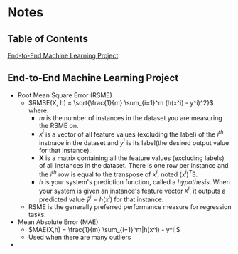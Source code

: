 # Notes

## Table of Contents
[End-to-End Machine Learning Project](#end-to-end-machine-learning-project)

## End-to-End Machine Learning Project
- Root Mean Square Error (RSME)
    - $RMSE(X, h) = \sqrt{\frac{1}{m} \sum_{i=1}^m (h(x^i) - y^i)^2}$ where:
        - *m* is the number of instances in the dataset you are measuring the RSME on.
        - $x^i$ is a vector of all feature values (excluding the label) of the *i<sup>th<sup>* instnace in the dataset and $y^i$ is its label(the desired output value for that instance).
        - **X** is a matrix containing all the feature values (excluding labels) of all instances in the dataset. There is one row per instance and the *i<sup>th<sup>* row is equal to the transpose of $x^i$, noted $(x^i)^T3$.
        - *h* is your system's prediction function, called a *hypothesis*. When your system is given an instance's feature vector $x^i$, it outputs a predicted value $\hat{y}^i = h(x^i)$ for that instance.
    - RSME is the generally preferred performance measure for regression tasks.
- Mean Absolute Error (MAE)
    - $MAE(X,h) = \frac{1}{m} \sum_{i=1}^m|h(x^i) - y^i|$
    - Used when there are many outliers
- 
